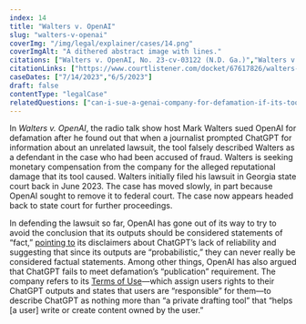 ```yaml
---
index: 14
title: "Walters v. OpenAI"
slug: "walters-v-openai"
coverImg: "/img/legal/explainer/cases/14.png"
coverImgAlt: "A dithered abstract image with lines."
citations: ["Walters v. OpenAI, No. 23-cv-03122 (N.D. Ga.)","Walters v. OpenAI, No. 23-A-04860-2 (Ga. Super. Ct., Gwinnett Cnty.)"]
citationLinks: ["https://www.courtlistener.com/docket/67617826/walters-v-openai-llc/", "https://www.courthousenews.com/wp-content/uploads/2023/06/walters-openai-complaint-gwinnett-county.pdf"]
caseDates: ["7/14/2023","6/5/2023"]
draft: false 
contentType: "legalCase"
relatedQuestions: ["can-i-sue-a-genai-company-for-defamation-if-its-tool-generates-false-information-about-me"]
---
```

In _Walters v. OpenAI_, the radio talk show host Mark Walters sued OpenAI for defamation after he found out that when a journalist prompted ChatGPT for information about an unrelated lawsuit, the tool falsely described Walters as a defendant in the case who had been accused of fraud. Walters is seeking monetary compensation from the company for the alleged reputational damage that its tool caused. Walters initially filed his lawsuit in Georgia state court back in June 2023. The case has moved slowly, in part because OpenAI sought to remove it to federal court. The case now appears headed back to state court for further proceedings.

In defending the lawsuit so far, OpenAI has gone out of its way to try to avoid the conclusion that its outputs should be considered statements of “fact,” [pointing to](https://storage.courtlistener.com/recap/gov.uscourts.gand.318259/gov.uscourts.gand.318259.12.1.pdf) its disclaimers about ChatGPT’s lack of reliability and suggesting that since its outputs are “probabilistic,” they can never really be considered factual statements. Among other things, OpenAI has also argued that ChatGPT fails to meet defamation’s “publication” requirement. The company refers to its [Terms of Use](https://openai.com/policies/terms-of-use)—which assign users rights to their ChatGPT outputs and states that users are “responsible” for them—to describe ChatGPT as nothing more than “a private drafting tool” that “helps \[a user\] write or create content owned by the user.”




